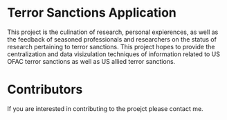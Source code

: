 # Terror Sanctions Application

This project is the culination of research, personal expierences, as well as the feedback of seasoned
professionals and researchers on the status of research pertaining to terror sanctions. This project hopes 
to provide the centralization and data visizulation techniques of information related to US OFAC terror 
sanctions as well as US allied terror sanctions. 

# Contributors

If you are interested in contributing to the proejct please contact me.
